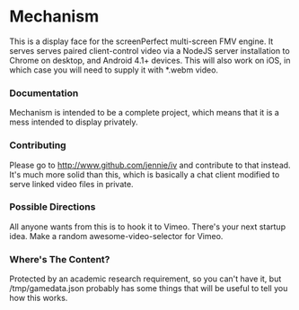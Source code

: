 # Mechanism

This is a display face for the screenPerfect multi-screen FMV engine. It serves serves paired client-control video via a NodeJS server installation to Chrome on desktop, and Android 4.1+ devices. This will also work on iOS, in which case you will need to supply it with *.webm video.

### Documentation

Mechanism is intended to be a complete project, which means that it is a mess intended to display privately.

### Contributing

Please go to http://www.github.com/jennie/iv and contribute to that instead. It's much more solid than this, which is basically a chat client modified to serve linked video files in private.

### Possible Directions

All anyone wants from this is to hook it to Vimeo. There's your next startup idea. Make a random awesome-video-selector for Vimeo.

### Where's The Content?

Protected by an academic research requirement, so you can't have it, but /tmp/gamedata.json probably has some things that will be useful to tell you how this works.